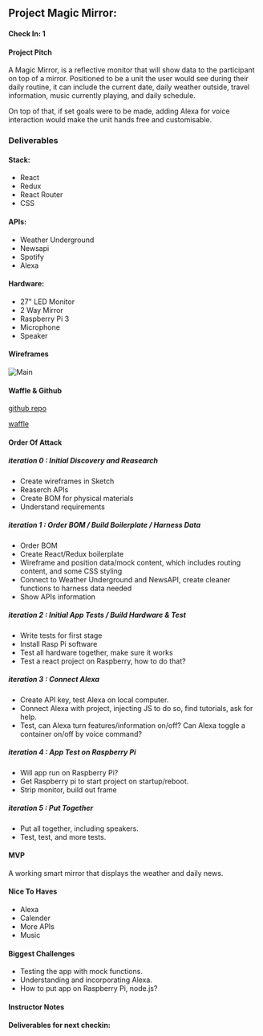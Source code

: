 ## Project Magic Mirror:  

#### Check In: 1  

#### Project Pitch 
A Magic Mirror, is a reflective monitor that will show data to the participant on top of a mirror. Positioned to be a unit the user would see during their daily routine, it can include the current date, daily weather outside, travel information, music currently playing, and daily schedule. 

On top of that, if set goals were to be made, adding Alexa for voice interaction would make the unit hands free and customisable. 

### Deliverables  

#### Stack:
- React
- Redux
- React Router
- CSS

#### APIs: 
- Weather Underground 
- Newsapi
- Spotify
- Alexa

#### Hardware: 
- 27" LED Monitor
- 2 Way Mirror
- Raspberry Pi 3
- Microphone
- Speaker

#### Wireframes
![Main](http://imgur.com/Ew6zuJL "Magic Mirror wireframe")

#### Waffle & Github
[github repo](https://github.com/EvanSays/magic-mirror)

[waffle](https://waffle.io/EvanSays/magic-mirror)

#### Order Of Attack 

##### iteration 0 : Initial Discovery and Reasearch
- Create wireframes in Sketch
- Reaserch APIs
- Create BOM for physical materials
- Understand requirements

##### iteration 1 : Order BOM / Build Boilerplate / Harness Data
- Order BOM
- Create React/Redux boilerplate
- Wireframe and position data/mock content, which includes routing content, and some CSS styling  
- Connect to Weather Underground and NewsAPI, create cleaner functions to harness data needed
- Show APIs information

##### iteration 2 : Initial App Tests / Build Hardware & Test
- Write tests for first stage
- Install Rasp Pi software
- Test all hardware together, make sure it works
- Test a react project on Raspberry, how to do that?

##### iteration 3 : Connect Alexa
- Create API key, test Alexa on local computer.
- Connect Alexa with project, injecting JS to do so, find tutorials, ask for help.
- Test, can Alexa turn features/information on/off? Can Alexa toggle a container on/off by voice command?

##### iteration 4 : App Test on Raspberry Pi
- Will app run on Raspberry Pi?
- Get Raspberry pi to start project on startup/reboot.
- Strip monitor, build out frame

##### iteration 5 : Put Together
- Put all together, including speakers.
- Test, test, and more tests.

#### MVP

A working smart mirror that displays the weather and daily news. 

#### Nice To Haves   
- Alexa
- Calender 
- More APIs
- Music

#### Biggest Challenges
- Testing the app with mock functions.
- Understanding and incorporating Alexa.  
- How to put app on Raspberry Pi, node.js?

#### Instructor Notes

#### Deliverables for next checkin:
